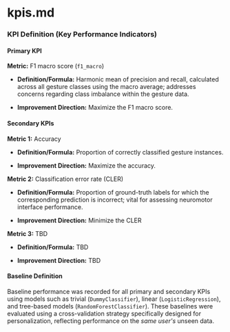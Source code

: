 # kpis.md

### KPI Definition (Key Performance Indicators)

#### Primary KPI

**Metric:** F1 macro score (`f1_macro`)

- **Definition/Formula:** Harmonic mean of precision and recall, calculated across all gesture classes using the macro average; addresses concerns regarding class imbalance within the gesture data.

- **Improvement Direction:** Maximize the F1 macro score.

#### Secondary KPIs

**Metric 1:** Accuracy

- **Definition/Formula:** Proportion of correctly classified gesture instances.

- **Improvement Direction:** Maximize the accuracy.

**Metric 2:** Classification error rate (CLER)

- **Definition/Formula:** Proportion of ground-truth labels for which the corresponding prediction is incorrect; vital for assessing neuromotor interface performance.

- **Improvement Direction:** Minimize the CLER

**Metric 3:** TBD

- **Definition/Formula:** TBD

- **Improvement Direction:** TBD

#### Baseline Definition

Baseline performance was recorded for all primary and secondary KPIs using models such as trivial (`DummyClassifier`), linear (`LogisticRegression`), and tree-based models (`RandomForestClassifier`). These baselines were evaluated using a cross-validation strategy specifically designed for personalization, reflecting performance on the *same user's* unseen data.
